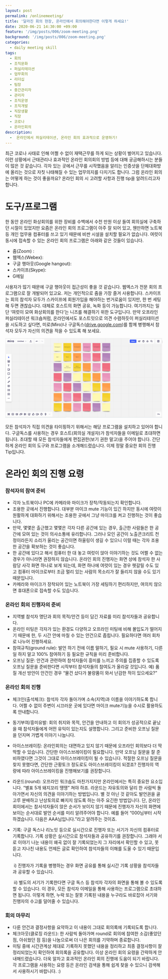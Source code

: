 ```yaml
---
layout: post
permalink: /onlinemeeting/
title: '달라진 회의 현장, 온라인에서 회의해야한다면 이렇게 하세요!'
date: 2020-06-21 14:30:00 +09:00
feature: '/img/posts/006/zoom-meeting.png'
background: '/img/posts/006/zoom-meeting.png'
categories:
  - daily meeting skill
tags:
  - 회의
  - 조직문화
  - 퍼실리테이션
  - 업무회의
  - 리더십
  - 팀장
  - 중간관리자
  - 관리자
  - 조직운영
  - 조직개발
  - 직장생활
  - 직장
  - 코로나
  - 온라인회의
description:
  -  온라인에서 퍼실리테이션, 온라인 회의 효과적으로 운영하기!
---
```


최근 코로나 사태로 인해 어쩔 수 없이 재택근무를 하게 되는 상황이 벌어지고 있습니다. 이런 상황에서 근태관리나 효과적인 온라인 회의회의 방법 등에 대해 궁금해하시는 분들이 많은 것 같습니다. 각자 있는 곳에서 근무를 시작했음을 알리는 인증샷을 단체대화방에 올리는 것으로 자칫 나태해질 수 있는 업무의지를 다지기도 합니다. 그럼 온라인 회의는 어떻게 하는 것이 좋을까요? 온라인 회의 시 고려할 사항과 진행 tip을 알려드리고자 합니다.

# 도구/프로그램 

한 동안 온라인 화상회의를 위한 장비를 수백에서 수천 만원 이상 들여 회의실에 구축하던 시절이 있었지만 요즘은 온라인 회의 프로그램이 아주 잘 되어 있고, 웬만하면 노트북 등 개인 업무용 컴퓨터를 쓰고 있기 때문에 비싼 시설을 설치할 필요가 없습니다. 여럿이 동시에 접속할 수 있는 온라인 회의 프로그램은 아래와 같은 것들이 있습니다. 

* 줌(Zoom) : 
* 웹엑스(Webex): 
* 구글 행아웃(Google hangout): 
* 스카이프(Skype): 
* G메일 

사용자가 많기 때문에 구글 행아웃이 접근성이 좋을 것 같습니다. 웹엑스가 전문 회의 프로그램으로 잘 개발되어 있고요. 저는 개인적으로 줌을 가장 즐겨 사용합니다. 스카이프는 회의 참석자 모두가 스카이프에 회원가입을 해야하는 번거로움이 있지만, 한 번 세팅해 두면 괜찮습니다.  대체로 호스트의 화면 공유, 녹화 등이 가능합니다. 여기까지는 일단 ‘여럿이 모여 화상회의를 한다’는 니즈를 해결하기 위한 도구입니다. 만약 오프라인 퍼실리테이션 워크숍처럼, 온라인에서도 포스트잇으로 의견 수렴하듯이 퍼실리테이션을 시도하고 싶다면, 미로(Miro)나 구글독스([drive.google.com](http://drive.google.com/))를 함께 병행해서 참석자 모두가 자신의 의견을 적을 수 있도록 해 보세요.

![그림](\img\posts\004\brainwriting1.jpg)

모든 참석자가 직접 의견을 타이핑하기 위해서는 해당 프로그램을 설치하고 있어야 합니다. 구글독스를 사용하는 경우  호스트(회의실 개설자)가 참석자들을 이메일로 초대하면 됩니다. 초대할 때 모든 참석자들에게 편집권한(보기 권한 말고)을 주어야 합니다. 간단하게 온라인 회의 도구와 프로그램을 소개해드렸습니다. 이제 정말 중요한 회의 진행 Tip입니다. 

# 온라인 회의 진행 요령

### 참석자의 참여 준비 

* 각자 노트북이나 PC에 카메라와 마이크가 장착/작동되는지 확인합니다. 
* 조용한 곳에서 진행합니다. 대부분 마이크 mute 기능이 있긴 하지만 동시에 여럿이 원활하게 대화하기 위해서는 조용한 곳에서 그냥 마이크를 켜고 진행하는 것이 좋습니다. 
* 만약, 몇몇은 출근했고 몇몇은 각자 다른 공간에 있는 경우, 출근한 사람들은 한 공간에 모여 있는 것이 의사소통에 유리합니다. 그러나 모인 공간이 노출콘크리트 천정이라든지 소리가 울리는 공간이면 하울링이 생길 수 있으니 이럴 때는 각자 조용한 공간을 확보하는 것이 좋습니다. 
* 한 공간에 있다고 해서 컴퓨터 한 대 놓고 여럿이 앉아 이야기하는 것도 어쩔 수 없는 경우가 아니라면 권장하지 않습니다. 온라인 회의 진행자는 화면 상에 참석자 한 사람당 사각 화면 하나로 보게 되는데, 화면 하나에 여럿이 있는 경우 헷갈릴 수도 있고 컴퓨터 마이크로부터 조금 멀리 있는 사람의 목소리가 잘 들리지 않을 수도 있기 때문입니다. 
* 카메라와 마이크가 장착되어 있는 노트북이 가장 세팅하기 편리하지만, 여의치 않으면 휴대폰으로 접속할 수도 있습니다. 

### 온라인 회의 진행자의 준비

* 지역별 참석자 명단과 회의 목적/안건 등이 담긴 자료를 미리 참석자들과 공유합니다.
* 온라인 미팅은 각자가 있는 환경도 다양하고 오프라인 미팅에 비해 몰입도가 떨어지기 때문에 한, 두 시간 안에 마칠 수 있는 안건으로 좁힙니다. 필요하다면 여러 회차로 나누어 진행하세요.
* 참여규칙(ground rule): 발언 하기 전에 이름 말하기, 필요 시 mute 사용하기, 다른 일 하지 말고 100% 참여하기 등 필요한 규칙을 미리 준비합니다. 
* 오프닝 질문: 안건과 관련하여 참석자들이 흥미를 느끼고 주의를 집중할 수 있도록 오프닝 질문을 준비한다면 시작부터 참석자들의 참여도가 올라갈 것입니다. 예) 품질 개선 방안이 안건인 경우 “물건 샀다가 불량품이 와서 난감한 적이 있으세요?”   

### 온라인 회의 진행

- 체크인(출석체크): 참석자 각자 돌아가며 소속(지역)과 이름을 이야기하도록 합니다. 어쩔 수 없이 주변이 시끄러운 곳에 있다면 마이크 mute기능을 수시로 활용하도록 안내합니다. 
- 동기부여/흥미유발: 회의 취지와 목적, 안건을 안내하고 이 회의가 성공적으로 끝났을 때 참석자들에게 어떤 유익이 있는지도 설명합니다. 그리고 준비한 오프닝 질문을 던지며 가볍게 이야기 나눕니다. 
- 아이스브레이킹: 온라인회의는 대면하고 있지 않기 때문에 오프라인 회의보다 더 딱딱할 수 있습니다. 간단한 아이스브레이킹이 필요합니다. 만약 오프닝 질문을 잘 준비하였다면 그것이 그대로 아이스브레이킹이 될 수 있습니다. 적절한 오프닝 질문을 찾지 못했다면, 간단한 근황토크 정도로도 아이스브레이킹이 되겠죠? 진행자의 역량에 따라 아이스브레이킹을 진행해보기를 권장합니다. 
- 라운드(round): 오프라인 워크숍도 마찬가지지만 온라인에서는 특히 중요한 요소입니다. “별표 5개 돼지꼬리 땡땡” 쳐야 하죠. 라운드는 자유토의와 달리 한 사람씩 돌아가면서 자신의 의견을 이야기하는 방법입니다. 별 것 아닌 것 같아도 발언권을 골고루 분배하고 난상토의로 빠지지 않도록 하는 아주 요긴한 방법입니다. 단, 온라인 회이에서는 참서석자들이 앉은 순서가 보이지 않기 때문에 진행자가 자신의 화면에 보이는 순서대로 발언 순서를 미리 알려주어야 합니다. 예를 들어 “000님부터 시작하겠습니다. 다음은 AAA님입니다.”라고 알려주는 것이죠.

- 기록: 구글 독스나 리노잇 등으로 실시간으로 진행자 또는 서기가 자신의 컴퓨터로 기록합니다. 기록 상황은 실시간으로 참석자들과 공유하기를 권장합니다. 그래야 서로 이야기 나눈 내용이 왜곡 없이 잘 기록되었는지 그 자리에서 확인할 수 있고, 못 듣고 지나친 내용도 언제든 글로 확인하여 참석자들의 이해를 도울 수 있기 때문입니다.   

  ​	i) 진행자가 기록을 병행하는 경우 화면 공유를 통해 실시간 기록 상황을 참석자들과 공유할 수 있습니다.    

  ​	ii) 별도의 서기가 기록한다면 구글 독스 등 참석자 각자의 화면을 통해 볼 수 있도록 할 수 있습니다.  이 경우, 모든 참석자 이메일을 통해 사용하는 프로그램으로 초대하면 됩니다. 이렇게 하면, 누락 또는 잘못 기록된 내용을 누구라도 바로잡아 서기와 진행자의 수고를 덜어줄 수 있습니다. 

### 회의 마무리

* 다룬 안건과 결정사항을 요약하고 이 내용이 그대로 회의록에 기록되도록 합니다. 
* 체크아웃(클로징 라운드): 한 사람씩 돌아가며 round로 회의에 참여한 소감(좋았던 점, 아쉬웠던 점 등)을 나눔으로써 더 나은 회의를 기약하며 종료합니다. 
* 미팅 중에 시간관계상 제대로 기록하지 못했던 내용을 정리하고 최종 결정사항이 잘 정리되었는지 확인하여 회의록을 공유합니다. 이상 온라인 회의 요령을 간략하게 안내해드렸습니다. 더욱 알차고 효과적인 온라인 회의 진행에 도움이 되기 바랍니다. 각 프로그램을 사용하는 요령 등은 온라인 검색을 통해 쉽게 찾을 수 있으니 검색해서 사용하시기 바랍니다. :)